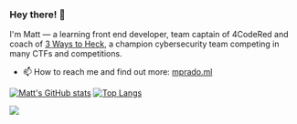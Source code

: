 ### Hey there! 👋                             

I'm Matt — a learning front end developer, team captain of 4CodeRed and coach of [3 Ways to Heck](https://github.com/3-Ways-to-Heck), a champion cybersecurity team competing in many CTFs and competitions.
- 📫 How to reach me and find out more: [mprado.ml](http://www.mprado.ml/)


[![Matt's GitHub stats](https://github-readme-stats.vercel.app/api?username=mapoztate&count_private=true&show_icons=true&theme=dark)](https://github.com/anuraghazra/github-readme-stats)
[![Top Langs](https://github-readme-stats.vercel.app/api/top-langs/?username=mapoztate&layout=compact&theme=dark)](https://github.com/anuraghazra/github-readme-stats)


![](https://komarev.com/ghpvc/?username=mapoztate)
